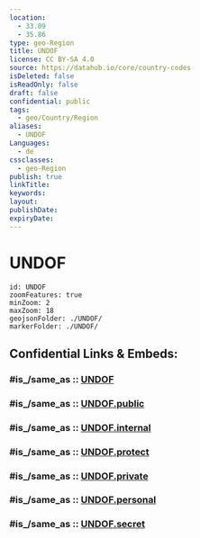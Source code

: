 ```yaml
---
location:
  - 33.09
  - 35.86
type: geo-Region
title: UNDOF
license: CC BY-SA 4.0
source: https://datahub.io/core/country-codes
isDeleted: false
isReadOnly: false
draft: false
confidential: public
tags:
  - geo/Country/Region
aliases:
  - UNDOF
Languages:
  - de
cssclasses:
  - geo-Region
publish: true
linkTitle:
keywords:
layout:
publishDate:
expiryDate:
---
```


# UNDOF

```leaflet
id: UNDOF
zoomFeatures: true 
minZoom: 2 
maxZoom: 18
geojsonFolder: ./UNDOF/
markerFolder: ./UNDOF/
```


## Confidential Links & Embeds: 

### #is_/same_as :: [UNDOF](/_Standards/Earth/Continent/Asia/Asia~West/Syria/Governorates~Syria/UNDOF.md) 

### #is_/same_as :: [UNDOF.public](/_public/Earth/Continent/Asia/Asia~West/Syria/Governorates~Syria/UNDOF.public.md) 

### #is_/same_as :: [UNDOF.internal](/_internal/Earth/Continent/Asia/Asia~West/Syria/Governorates~Syria/UNDOF.internal.md) 

### #is_/same_as :: [UNDOF.protect](/_protect/Earth/Continent/Asia/Asia~West/Syria/Governorates~Syria/UNDOF.protect.md) 

### #is_/same_as :: [UNDOF.private](/_private/Earth/Continent/Asia/Asia~West/Syria/Governorates~Syria/UNDOF.private.md) 

### #is_/same_as :: [UNDOF.personal](/_personal/Earth/Continent/Asia/Asia~West/Syria/Governorates~Syria/UNDOF.personal.md) 

### #is_/same_as :: [UNDOF.secret](/_secret/Earth/Continent/Asia/Asia~West/Syria/Governorates~Syria/UNDOF.secret.md)

